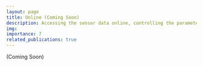 ```yaml
---
layout: page
title: Online (Coming Soon)
description: Accessing the sensor data online, controlling the parameters for the water supply
img:
importance: 7
related_publications: true
---
```


(Coming Soon)
